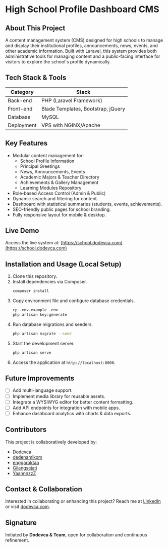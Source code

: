 # High School Profile Dashboard CMS

## About This Project
A content management system (CMS) designed for high schools to manage and display their institutional profiles, announcements, news, events, and other academic information. Built with Laravel, this system provides both administrative tools for managing content and a public-facing interface for visitors to explore the school's profile dynamically.

## Tech Stack & Tools
| Category     | Stack                         |
|--------------|-------------------------------|
| Back-end     | PHP (Laravel Framework)       |
| Front-end    | Blade Templates, Bootstrap, jQuery    |
| Database     | MySQL                         |
| Deployment   | VPS with NGINX/Apache         |

## Key Features
- Modular content management for:
    - School Profile Information
    - Principal Greetings
    - News, Announcements, Events
    - Academic Majors & Teacher Directory
    - Achievements & Gallery Management
    - Learning Modules Repository
- Role-based Access Control (Admin & Public)
- Dynamic search and filtering for content.
- Dashboard with statistical summaries (students, events, achievements).
- SEO-friendly public pages for school branding.
- Fully responsive layout for mobile & desktop.

## Live Demo
Access the live system at:
[https://school.dodevca.com](https://school.dodevca.com)

## Installation and Usage (Local Setup)
1. Clone this repository.
2. Install dependencies via Composer.
    ```bash
    composer install
    ```
3. Copy environment file and configure database credentials.
    ```bash
    cp .env.example .env
    php artisan key:generate
    ```
4. Run database migrations and seeders.
    ```bash
    php artisan migrate --seed
    ```
5. Start the development server.
    ```bash
    php artisan serve
    ```
6. Access the application at `http://localhost:8000`.

## Future Improvements
- [ ] Add multi-language support.
- [ ] Implement media library for reusable assets.
- [ ] Integrate a WYSIWYG editor for better content formatting.
- [ ] Add API endpoints for integration with mobile apps.
- [ ] Enhance dashboard analytics with charts & data exports.

## Contributors
This project is collaboratively developed by:
- [Dodevca](https://github.com/dodevca)
- [dedenamikom](https://github.com/dedenamikom)
- [enggaroktaa](https://github.com/enggaroktaa)
- [Gilangsejati](https://github.com/Gilangsejati)
- [YaannnzzZ](https://github.com/YaannnzzZ)

## Contact & Collaboration
Interested in collaborating or enhancing this project?
Reach me at [LinkedIn](https://linkedin.com/in/dodevca) or visit [dodevca.com](https://dodevca.com).

## Signature
Initiated by **Dodevca & Team**, open for collaboration and continuous refinement.